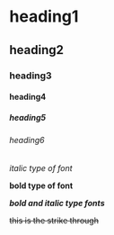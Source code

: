 # heading1
## heading2
### heading3
#### heading4
##### heading5
###### heading6

*italic type of font*

**bold type of font**

***bold and italic type fonts***

~~this is the strike through~~

